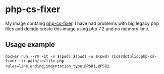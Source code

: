 # php-cs-fixer

My image containg [php-cs-fixer](https://github.com/FriendsOfPHP/PHP-CS-Fixer). I have had problems with big legacy php files and decide create this image using php 7.2 and no memory limit.

## Usage example

`docker run --rm -it -v $(pwd):$(pwd) -w $(pwd) ricardotulio:php-cs-fixer fix path/to/file.php --rules=line_ending,indentation_type,@PSR1,@PSR2`.

